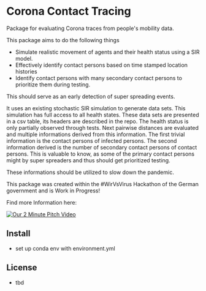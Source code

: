 # Corona Contact Tracing

Package for evaluating Corona traces from people's mobility data.

This package aims to do the following things

- Simulate realistic movement of agents and their health status using a SIR model.
- Effectively identify contact persons based on time stamped location histories
- Identify contact persons with many secondary contact persons to prioritize them during testing.

This should serve as an early detection of super spreading events.

It uses an existing stochastic SIR simulation to generate data sets.
This simulation has full access to all health states.
These data sets are presented in a csv table, its headers are described in the repo.
The health status is only partially observed through tests.
Next pairwise distances are evaluated and multiple informations derived from this information.
The first trivial information is the contact persons of infected persons.
The second information derived is the number of secondary contact persons of contact persons.
This is valuable to know, as some of the primary contact persons might by super spreaders and thus should get prioritized testing.

These informations should be utilized to slow down the pandemic.

This package was created within the #WirVsVirus Hackathon of the German government and is Work in Progress!

Find more Information here:

[![Our 2 Minute Pitch Video](http://img.youtube.com/vi/XJfh6adtw7g/0.jpg)](https://www.youtube.com/watch?v=XJfh6adtw7g)

## Install

- set up conda env with environment.yml

## License

- tbd
